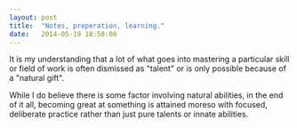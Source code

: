 ```yaml
---
layout: post
title:  "Notes, preperation, learning."
date:   2014-05-19 18:50:00 
---
```


It is my understanding that a lot of what goes into mastering a particular
skill or field of work is often dismissed as "talent" or is only possible
because of a "natural gift".

While I do believe there is some factor involving natural abilities, in the
end of it all, becoming great at something is attained moreso with focused,
deliberate practice rather than just pure talents or innate abilities.




